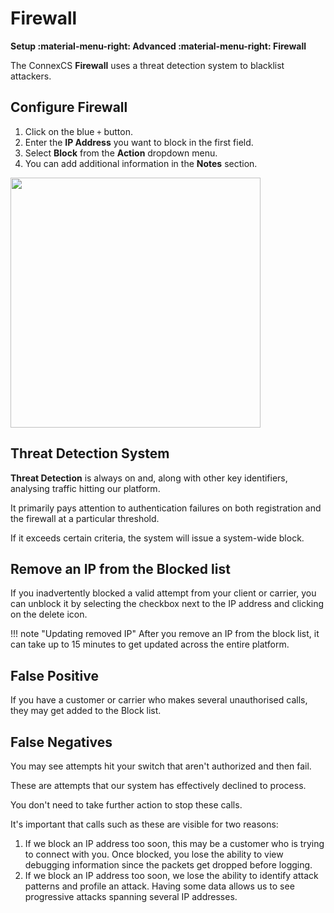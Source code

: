 # Firewall

**Setup :material-menu-right: Advanced :material-menu-right: Firewall**

The ConnexCS **Firewall** uses a threat detection system to blacklist attackers.

## Configure Firewall

1. Click on the blue `+` button.
2. Enter the **IP Address** you want to block in the first field.
3. Select **Block** from the **Action** dropdown menu.
4. You can add additional information in the **Notes** section.

<img src= "/setup/img/firewall1.png" width= "400">

## Threat Detection System

**Threat Detection** is always on and, along with other key identifiers, analysing traffic hitting our platform.

It primarily pays attention to authentication failures on both registration and the firewall at a particular threshold.

If it exceeds certain criteria, the system will issue a system-wide block.

## Remove an IP from the Blocked list

If you inadvertently blocked a valid attempt from your client or carrier, you can unblock it by selecting the checkbox next to the IP address and clicking on the delete icon.

!!! note "Updating removed IP"
    After you remove an IP from the block list, it can take up to 15 minutes to get updated across the entire platform.

## False Positive

If you have a customer or carrier who makes several unauthorised calls, they may get added to the Block list.

## False Negatives

You may see attempts hit your switch that aren't authorized and then fail.

These are attempts that our system has effectively declined to process.

You don't need to take further action to stop these calls.

It's important that calls such as these are visible for two reasons:

1. If we block an IP address too soon, this may be a customer who is trying to connect with you. Once blocked, you lose the ability to view debugging information since the packets get dropped before logging.
2. If we block an IP address too soon, we lose the ability to identify attack patterns and profile an attack. Having some data allows us to see progressive attacks spanning several IP addresses.
